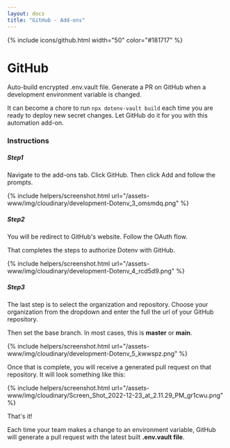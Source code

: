 ```yaml
---
layout: docs
title: "GitHub - Add-ons"
---
```


{% include icons/github.html width="50" color="#181717" %}

# GitHub

Auto-build encrypted .env.vault file. Generate a PR on GitHub when a development environment variable is changed.

It can become a chore to run `npx dotenv-vault build` each time you are ready to deploy new secret changes. Let GitHub do it for you with this automation add-on.

### Instructions

##### Step1

Navigate to the add-ons tab. Click GitHub. Then click Add and follow the prompts.

{% include helpers/screenshot.html url="/assets-www/img/cloudinary/development-Dotenv_3_omsmdq.png" %}

##### Step2

You will be redirect to GitHub's website. Follow the OAuth flow.

That completes the steps to authorize Dotenv with GitHub.

{% include helpers/screenshot.html url="/assets-www/img/cloudinary/development-Dotenv_4_rcd5d9.png" %}

##### Step3

The last step is to select the organization and repository. Choose your organization from the dropdown and enter the full the url of your GitHub repository.

Then set the base branch. In most cases, this is **master** or **main**.

{% include helpers/screenshot.html url="/assets-www/img/cloudinary/development-Dotenv_5_kwwspz.png" %}

Once that is complete, you will receive a generated pull request on that repository. It will look something like this:


{% include helpers/screenshot.html url="/assets-www/img/cloudinary/Screen_Shot_2022-12-23_at_2.11.29_PM_gr1cwu.png" %}

That's it!

Each time your team makes a change to an environment variable, GitHub will generate a pull request with the latest built **.env.vault file**.

